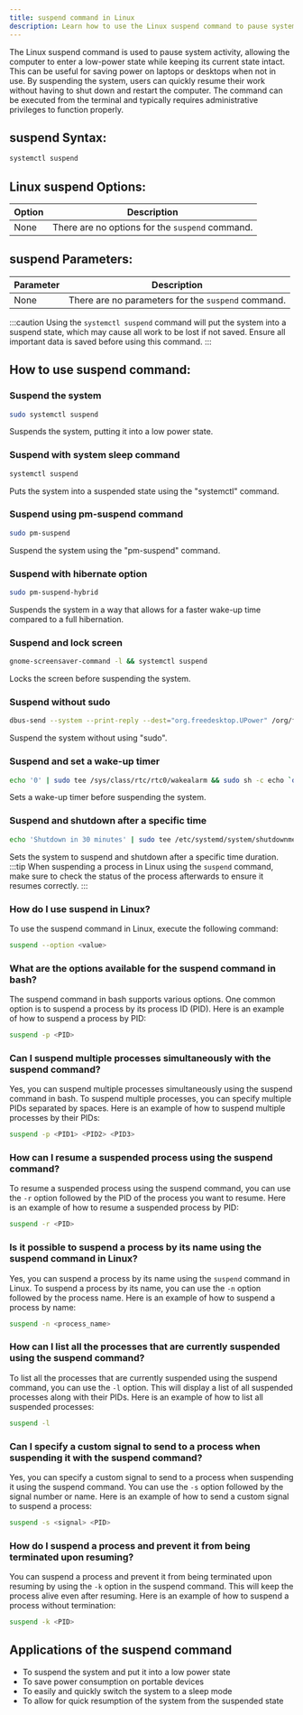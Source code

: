 ```yaml
---
title: suspend command in Linux
description: Learn how to use the Linux suspend command to pause system activity and save power. Find out the syntax, options, and practical examples.
---
```


The Linux suspend command is used to pause system activity, allowing the computer to enter a low-power state while keeping its current state intact. This can be useful for saving power on laptops or desktops when not in use. By suspending the system, users can quickly resume their work without having to shut down and restart the computer. The command can be executed from the terminal and typically requires administrative privileges to function properly.
## suspend Syntax:
```bash
systemctl suspend
```

## Linux suspend Options:
| Option | Description                 |
|--------|-----------------------------|
| None   | There are no options for the `suspend` command. |

## suspend Parameters:
| Parameter  | Description                              |
|------------|------------------------------------------|
| None       | There are no parameters for the `suspend` command. |

:::caution
Using the `systemctl suspend` command will put the system into a suspend state, which may cause all work to be lost if not saved. Ensure all important data is saved before using this command.
:::

## How to use suspend command:
### Suspend the system
```bash
sudo systemctl suspend
```
Suspends the system, putting it into a low power state.

### Suspend with system sleep command
```bash
systemctl suspend
```
Puts the system into a suspended state using the "systemctl" command.

### Suspend using pm-suspend command
```bash
sudo pm-suspend
```
Suspend the system using the "pm-suspend" command.

### Suspend with hibernate option
```bash
sudo pm-suspend-hybrid
```
Suspends the system in a way that allows for a faster wake-up time compared to a full hibernation.

### Suspend and lock screen
```bash
gnome-screensaver-command -l && systemctl suspend
```
Locks the screen before suspending the system.

### Suspend without sudo
```bash
dbus-send --system --print-reply --dest="org.freedesktop.UPower" /org/freedesktop/UPower org.freedesktop.UPower.Suspend
```
Suspend the system without using "sudo".

### Suspend and set a wake-up timer
```bash
echo '0' | sudo tee /sys/class/rtc/rtc0/wakealarm && sudo sh -c echo `date '+%s' -d '+ 360 minutes'` > /sys/class/rtc/rtc0/wakealarm && sudo systemctl suspend
```
Sets a wake-up timer before suspending the system.

### Suspend and shutdown after a specific time
```bash
echo 'Shutdown in 30 minutes' | sudo tee /etc/systemd/system/shutdownmessage && sudo echo -e '[Unit]\nDescription=Shutdown in 30 minutes\n[Service]\nType=oneshot\nExecStart=/bin/sh -c "/sbin/shutdown now"\n[Install]\nWantedBy=multi-user.target' | sudo tee /etc/systemd/system/shutdownin30min.service && sudo systemctl enable shutdownin30min && sudo systemctl start shutdownin30min && sudo systemctl suspend
```
Sets the system to suspend and shutdown after a specific time duration.
:::tip
When suspending a process in Linux using the `suspend` command, make sure to check the status of the process afterwards to ensure it resumes correctly.
:::

### How do I use suspend in Linux?
To use the suspend command in Linux, execute the following command:
```bash
suspend --option <value>
```

### What are the options available for the suspend command in bash?
The suspend command in bash supports various options. One common option is to suspend a process by its process ID (PID). Here is an example of how to suspend a process by PID:
```bash
suspend -p <PID>
```

### Can I suspend multiple processes simultaneously with the suspend command?
Yes, you can suspend multiple processes simultaneously using the suspend command in bash. To suspend multiple processes, you can specify multiple PIDs separated by spaces. Here is an example of how to suspend multiple processes by their PIDs:
```bash
suspend -p <PID1> <PID2> <PID3>
```

### How can I resume a suspended process using the suspend command?
To resume a suspended process using the suspend command, you can use the `-r` option followed by the PID of the process you want to resume. Here is an example of how to resume a suspended process by PID:
```bash
suspend -r <PID>
```

### Is it possible to suspend a process by its name using the suspend command in Linux?
Yes, you can suspend a process by its name using the `suspend` command in Linux. To suspend a process by its name, you can use the `-n` option followed by the process name. Here is an example of how to suspend a process by name:
```bash
suspend -n <process_name>
```

### How can I list all the processes that are currently suspended using the suspend command?
To list all the processes that are currently suspended using the suspend command, you can use the `-l` option. This will display a list of all suspended processes along with their PIDs. Here is an example of how to list all suspended processes:
```bash
suspend -l
```

### Can I specify a custom signal to send to a process when suspending it with the suspend command?
Yes, you can specify a custom signal to send to a process when suspending it using the suspend command. You can use the `-s` option followed by the signal number or name. Here is an example of how to send a custom signal to suspend a process:
```bash
suspend -s <signal> <PID>
```

### How do I suspend a process and prevent it from being terminated upon resuming?
You can suspend a process and prevent it from being terminated upon resuming by using the `-k` option in the suspend command. This will keep the process alive even after resuming. Here is an example of how to suspend a process without termination:
```bash
suspend -k <PID>
```

## Applications of the suspend command

- To suspend the system and put it into a low power state
- To save power consumption on portable devices
- To easily and quickly switch the system to a sleep mode
- To allow for quick resumption of the system from the suspended state